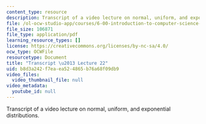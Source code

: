```yaml
---
content_type: resource
description: Transcript of a video lecture on normal, uniform, and exponential distributions.
file: /ol-ocw-studio-app/courses/6-00-introduction-to-computer-science-and-programming-fall-2008/b8d3a242f7eaea524865b76a68f09db9_6-00F08-L22.pdf
file_size: 106871
file_type: application/pdf
learning_resource_types: []
license: https://creativecommons.org/licenses/by-nc-sa/4.0/
ocw_type: OCWFile
resourcetype: Document
title: "Transcript \u2013 Lecture 22"
uid: b8d3a242-f7ea-ea52-4865-b76a68f09db9
video_files:
  video_thumbnail_file: null
video_metadata:
  youtube_id: null
---
```

Transcript of a video lecture on normal, uniform, and exponential distributions.